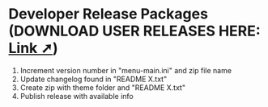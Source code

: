 # Developer Release Packages <br>(DOWNLOAD USER RELEASES HERE: <a href="https://github.com/TheRealDannyyy/Phase-Shift-Theme-Ports/releases">Link ➚</a>)
1. Increment version number in "menu-main.ini" and zip file name
2. Update changelog found in "README X.txt"
3. Create zip with theme folder and "README X.txt"
4. Publish release with available info
